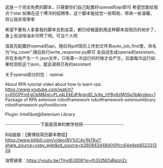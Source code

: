 这是一个完全免费的脚本，只需要你们自己配置好openai的api即可
希望您能给我点个star
如果在这个寒冷的招聘季，这个脚本能给您一些帮助，带来一些温暖，将让我非常荣幸

希望不要有人拿着我的脚本去割韭菜，都已经被逼到用这种脚本投简历的地步了，身上也没啥油水可榨了吧。可当个人吧


请首先配置好openai的api，随后将pdf简历上传到文件夹auto_job_find里，命名为“my_cover".随后执行write_response.py即可
会自动生成openai的assistant，并在本地产生一个.json文件，只有第一次运行的时候才会产生，后面每次运行如果检测到这个json，就会调用已有的assistant


关于openai部分的包：
openai

About RPA
tutorial video about how to learn rpa: https://www.youtube.com/watch?v=65OPFmEgCbM&list=PLx4LEkEdFArgrdD_lvXe_hYBy8zM0Sp3b&index=1
Package of RPA
selenium
robotframework
robotframework-seleniumlibrary
robotframework-pythonlibcore

Plugin: Intellibot@Selenium Library

------------------下面是简单的教学视频---------------------

B站链接：【赛博投简历脚本教程】 https://www.bilibili.com/video/BV1UC4y1N78v/?share_source=copy_web&vd_source=b2608434484091fcc64d4eb85233122d

油管链接：https://youtu.be/TlnytEi2lD8?si=jfcDj2MZqBptziZc

